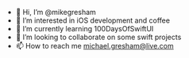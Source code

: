 - 👋 Hi, I’m @mikegresham
- 👀 I’m interested in iOS development and coffee
- 🌱 I’m currently learning 100DaysOfSwiftUI
- 💞️ I’m looking to collaborate on some swift projects
- 📫 How to reach me michael.gresham@live.com

<!---
mikegresham/mikegresham is a ✨ special ✨ repository because its `README.md` (this file) appears on your GitHub profile.
You can click the Preview link to take a look at your changes.
--->
